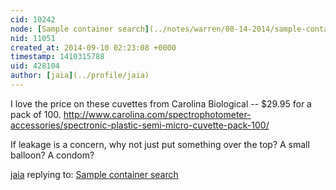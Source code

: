 ```yaml
---
cid: 10242
node: [Sample container search](../notes/warren/08-14-2014/sample-container-search)
nid: 11051
created_at: 2014-09-10 02:23:08 +0000
timestamp: 1410315788
uid: 428104
author: [jaia](../profile/jaia)
---
```


I love the price on these cuvettes from Carolina Biological -- $29.95 for a pack of 100. http://www.carolina.com/spectrophotometer-accessories/spectronic-plastic-semi-micro-cuvette-pack-100/ 

If leakage is a concern, why not just put something over the top? A small balloon? A condom?

[jaia](../profile/jaia) replying to: [Sample container search](../notes/warren/08-14-2014/sample-container-search)

